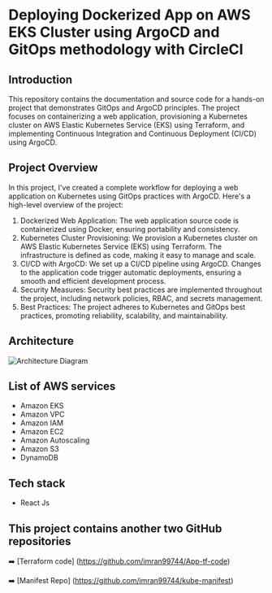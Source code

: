 # Deploying Dockerized App on AWS EKS Cluster using ArgoCD and GitOps methodology with CircleCI

## Introduction

This repository contains the documentation and source code for a hands-on project that demonstrates GitOps and ArgoCD principles. The project focuses on containerizing a web application, provisioning a Kubernetes cluster on AWS Elastic Kubernetes Service (EKS) using Terraform, and implementing Continuous Integration and Continuous Deployment (CI/CD) using ArgoCD.

## Project Overview
In this project, I've created a complete workflow for deploying a web application on Kubernetes using GitOps practices with ArgoCD. Here's a high-level overview of the project:

1. Dockerized Web Application: The web application source code is containerized using Docker, ensuring portability and consistency.
2. Kubernetes Cluster Provisioning: We provision a Kubernetes cluster on AWS Elastic Kubernetes Service (EKS) using Terraform. The infrastructure is defined as code, making it easy to manage and scale.
3. CI/CD with ArgoCD: We set up a CI/CD pipeline using ArgoCD. Changes to the application code trigger automatic deployments, ensuring a smooth and efficient development process.
4. Security Measures: Security best practices are implemented throughout the project, including network policies, RBAC, and secrets management.
5. Best Practices: The project adheres to Kubernetes and GitOps best practices, promoting reliability, scalability, and maintainability.

## Architecture
![Architecture Diagram](https://cdn-images-1.medium.com/max/800/1*T5IRoSoiqT8qnYLUprsRUQ.png)

## List of AWS services
- Amazon EKS 
- Amazon VPC
- Amazon  IAM
- Amazon EC2
- Amazon Autoscaling 
- Amazon S3
- DynamoDB 

## Tech stack

- React Js


## This project contains another two GitHub repositories

➡️ [Terraform code] (https://github.com/imran99744/App-tf-code)

➡️ [Manifest Repo] (https://github.com/imran99744/kube-manifest)
